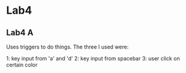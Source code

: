 # Lab4

## Lab4 A
Uses triggers to do things. The three I used were:

1: key input from 'a' and 'd'
2: key input from spacebar
3: user click on certain color
 
